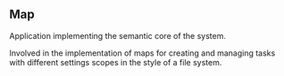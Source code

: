 ## Map
Application implementing the semantic core of the system.

Involved in the implementation of maps for creating and managing tasks with different settings scopes in the style of a file system.
